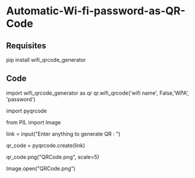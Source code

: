 # Automatic-Wi-fi-password-as-QR-Code

## Requisites
pip install wifi_qrcode_generator

## Code
import wifi_qrcode_generator as qr
qr.wifi_qrcode('wifi name', False,'WPA', 'password')

import pyqrcode

from PIL import Image

link = input("Enter anything to generate QR : ")

qr_code = pyqrcode.create(link)

qr_code.png("QRCode.png", scale=5)

Image.open("QRCode.png")
